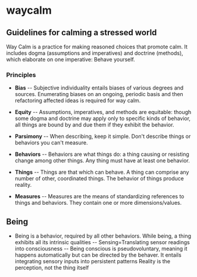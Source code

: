 # waycalm
## Guidelines for calming a stressed world
Way Calm is a practice for making reasoned choices that promote calm. It includes dogma (assumptions and imperatives) and doctrine (methods), which elaborate on one imperative: Behave yourself.

### Principles
- __Bias__
-- Subjective individuality entails biases of various degrees and sources. Enumerating biases on an ongoing, periodic basis and then refactoring affected ideas is required for way calm.
- __Equity__
-- Assumptions, imperatives, and methods are equitable: though some dogma and doctrine may apply only to specific kinds of behavior, all things are bound by and due them if they exhibit the behavior.
- __Parsimony__
-- When describing, keep it simple. Don't describe things or behaviors you can't measure.
- __Behaviors__
-- Behaviors are what things do: a thing causing or resisting change among other things. Any thing must have at least one behavior.

- __Things__
-- Things are that which can behave. A thing can comprise any number of other, coordinated things. The behavior of things produce reality.

- __Measures__
-- Measures are the means of standardizing references to things and behaviors. They contain one or more dimensions/values.





## Being  
- Being is a behavior, required by all other behaviors. While being, a thing exhibits all its intrinsic qualities
-- Sensing=Translating sensor readings into consciousness
-- Being conscious is pseudovoluntary, meaning it happens automatically but can be directed by the behaver. It entails integrating sensory inputs into persistent patterns
Reality is the perception, not the thing itself
